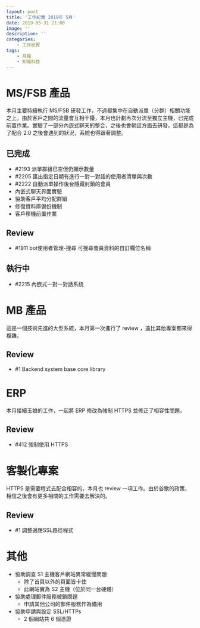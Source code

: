 ```yaml
---
layout: post
title: '工作紀實 2019年 5月'
date: 2019-05-31 21:00
image: ''
description: ''
categories:
    - 工作紀實
tags:
    - 月報
    - 知識科技
---
```


# MS/FSB 產品

本月主要持續執行 MS/FSB 研發工作，不過都集中在自動派單（分群）相關功能之上。由於客戶之間的流量會互相干擾，本月也計劃再次分流至獨立主機，已完成前置作業。實驗了一部分內嵌式聊天的整合，之後也會朝這方面去研發。這都是為了配合 2.0 之後會遇到的狀況，系統也得跟著調整。

## 已完成

* #2193 派單群組已空但仍顯示數量
* #2205 匯出指定日期有進行一對一對話的使用者清單與次數
* #2222 自動派單操作後台隱藏封鎖的會員
* 內嵌式聊天界面實驗
* 協助客戶平均分配群組
* 修復資料庫備份機制
* 客戶移機前置作業

## Review

* #1911 bot使用者管理-搜尋 可搜尋會員資料的自訂欄位名稱

## 執行中

* #2215 內嵌式一對一對話系統

# MB 產品

這是一個技術先進的大型系統，本月第一次進行了 review ，遠比其他專案都來得複雜。

## Review

* #1 Backend system base core library

# ERP

本月接續玉娘的工作，一起將 ERP 修改為強制 HTTPS 並修正了相容性問題。

## Review

* #412 強制使用 HTTPS

# 客製化專案

HTTPS 是需要程式去配合相容的，本月也 review 一項工作。由於谷歌的政策，相信之後會有更多相關的工作需要去解決的。

## Review

* #1 調整適應SSL路徑程式

# 其他

* 協助調查 S1 主機客戶網站異常緩慢問題
    + 除了首頁以外的頁面皆卡住
    + 此網站實為 S2 主機（位於同一台硬體）
* 協助處理郵件服務被鎖問題
    + 申請其他公司的郵件服務作為備用
* 協助申請與設定 SSL/HTTPs
    + 2 個網站共 6 個憑證
